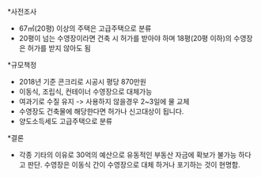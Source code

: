 *사전조사 
- 67㎡(20평) 이상의 주택은 고급주택으로 분류
- 20평이 넘는 수영장이라면 건축 시 허가를 받아야 하며 18평(20평 이하)의 수영장은 허가를 받지 않아도 됨

*규모책정
- 2018년 기준 콘크리로 시공시 평당 870만원
- 이동식, 조립식, 컨테이너 수영장으로 대체가능
- 여과기로 수질 유지 -> 사용하지 않을경우 2~3일에 물 교체 
- 수영장도 건축물에 해당한다면 허가나 신고대상이 됩니다.
- 양도소득세도 고급주택으로 분류 

*결론
- 각종 기타의 이유로 30억의 예산으로 유동적인 부동산 자금에 확보가 불가능 하다고 판단. 수영장은 이동식 간이 수영장으로 대체 하거나 포기하는 것이 현명함.
